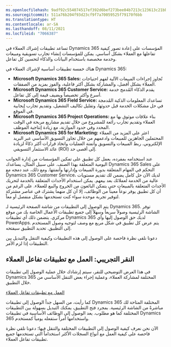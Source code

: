 ```yaml
---
ms.openlocfilehash: 9adf92c554074517ef392d6bef273bee04b7213c123613c21bb9ff1a6066fe9f
ms.sourcegitcommit: 511a76b204f93d23cf9f7a70059525f79170f6bb
ms.translationtype: HT
ms.contentlocale: ar-SA
ms.lasthandoff: 08/11/2021
ms.locfileid: "7066387"
---
```

تساعد تطبيقات إشراك العملاء في Dynamics 365 المؤسسات على إعادة تصور كيفية تفاعلها مع العملاء بشكل أساسي. يمكن للمؤسسات إنشاء تجارب تسويقية ومبيعات وخدمة مخصصة باستخدام البيانات والذكاء لتحسين كل تفاعل.

هناك خمسة تطبيقات أساسية لإشراك العملاء في Dynamics 365:

 -  **Microsoft Dynamics 365 Sales:** تُجاوز إجراءات المبيعات الآلية لفهم احتياجات العملاء بشكل أفضل، والمشاركة بشكل أكثر فاعلية، والفوز بمزيد من الصفقات.
 -  **Microsoft Dynamics 365 Customer Service:** يقدم الذكاء المُدمج خدمة أسرع وأكثر تخصيصاً ويضيف قيمة إلى كل تفاعل.
 -  **Microsoft Dynamics 365 Field Service:** تساعدك المعلومات الذكية المُدمجة في حل مشكلات الخدمة قبل حدوثها، وتقليل تكاليف التشغيل، وتقديم تجارب إيجابية في الموقع.
 -  **Microsoft Dynamics 365 Project Operations:** بناء علاقات موثوق بها مع العملاء وتقديم تجارب رائعة للمشروع من خلال تقديم مشاريع مربحة في الوقت المحدد وفي حدود الموازنة، مع زيادة إنتاجية الموظف.
 -  **Microsoft Dynamics 365 for Marketing:** اعثر على المزيد من العملاء المحتملين الجاهزين للمبيعات وادعمهم من خلال تجاوز التسويق الأساسي عبر البريد الإلكتروني. ربط المبيعات والتسويق وأتمتة العمليات واتخاذ قرارات أكثر ذكاءً لزيادة عائد الاستثمار التسويقي (ROI) إلى أقصى حد.

عند استخدامه بمفرده، يعمل كل تطبيق على تمكين المؤسسات من إدارة الجوانب اليومية المتعلقة بهذا الصنف. على سبيل المثال، يساعدك Dynamics 365 Sales على التحكم في المهام المتعلقة بدورة المبيعات وإدارتها وأتمتتها. ومع ذلك، عند دمجه مع Dynamics 365 Customer Service، لديك الآن حل كامل يضمن لك تقديم مستويات عالية من الخدمة لعملائك بعد بيعهم. يمكن استخدام الأحداث المتعلقة بالخدمة لتحريك الأحداث المتعلقة بالمبيعات حتى يتمكن البائعون من الخروج والبيع للعملاء. على الرغم من أن كل تطبيق يوفر نوعاً معيناً من الوظائف، إلا أن كل منهما يشترك في عناصر مشتركة لتوفير تجربة موحدة سواء كنت تستخدمها بشكل منفصل أو معاً.

يتم الوصول إلى التطبيقات من شاشة الصفحة الرئيسية لـ Dynamics 365. توفر الشاشة الرئيسية وصولاً سريعاً وسهلاً إلى جميع تطبيقات الأعمال الخاصة بك من موقع مركزي. يتضمن ذلك أي تطبيقات Dynamics 365 لديك حق الوصول إليها وأي PowerApps. يتم عرض كل تطبيق في شكل مربع مع وصف لتوجيه وصول المستخدم إلى التطبيق. تحديد التطبيق سيفتحه.

دعونا نلقي نظرة فاحصة على الوصول إلى هذه التطبيقات وكيفية التنقل والتبديل بين التطبيقات إذا لزم الأمر.

## <a name="demo-click-through-working-with-customer-engagement-apps"></a>النقر التجريبي: العمل مع تطبيقات تفاعل العملاء

في هذا العرض التوضيحي للنقر، سيتم إرشادك خلال عملية الوصول إلى تطبيقات Dynamics 365 المختلفة لمشاركة العملاء، وعملية إجراء بعض التنقل الأساسي من خلال التطبيق.

[العمل مع تطبيقات تفاعل العملاء](https://edxinteractivepage.blob.core.windows.net/edxpages/mb-910/MB910-CORE-M1-CEDEMO/index.html?azure-portal=true)

كما رأيت، من السهل جداً الوصول إلى تطبيقات Dynamics 365 المختلفة المتاحة لك مباشرةً من الشاشة الرئيسية. بمجرد فتح التطبيق، يمكنك التبديل بسهولة بين التطبيقات المختلفة كما هو مطلوب. يعد الوصول إلى الوظائف الأساسية في تطبيقات Dynamics 365 واستخدامها أمراً ستفعله يومياً كمستخدم.

الآن نحن نعرف كيفية الوصول إلى التطبيقات المختلفة والتنقل فيها؛ دعونا نلقي نظرة فاحصة على كيفية العمل مع أنواع السجلات الأكثر استخداماً التي تستخدمها جميع تطبيقات تفاعل العملاء.
